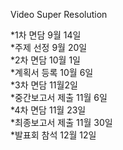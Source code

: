 Video Super Resolution <br>


*1차 면담 9월 14일<br>
*주제 선정 9월 20일 <br>
*2차 면담 10월 1일<br>
*계획서 등록 10월 6일 <br>
*3차 면담 11월2일<br>
*중간보고서 제출 11월 6일 <br>
*4차 면담 11월 23일 <br>
*최종보고서 제출 11월 30일 <br>
*발표회 참석 12월 12일 <br>

